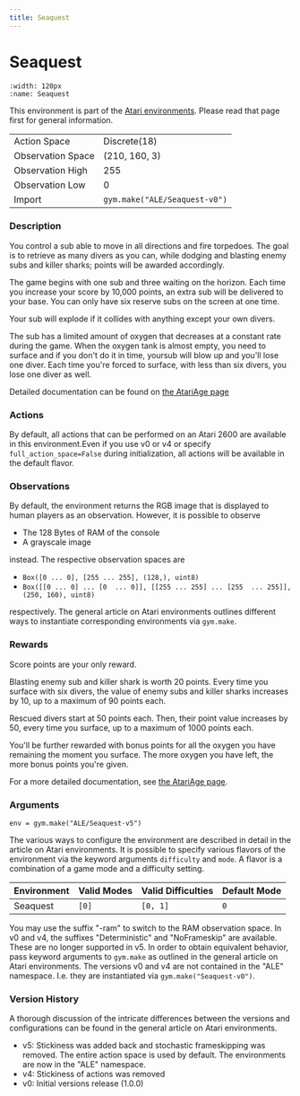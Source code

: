 ```yaml
---
title: Seaquest
---
```

# Seaquest

```{figure} ../../_static/videos/atari/seaquest.gif 
:width: 120px
:name: Seaquest
```

This environment is part of the <a href='../atari'>Atari environments</a>. Please read that page first for general information.

|   |   |
|---|---|
| Action Space | Discrete(18) |
| Observation Space | (210, 160, 3) |
| Observation High | 255 |
| Observation Low | 0 |
| Import | `gym.make("ALE/Seaquest-v0")` |

### Description
You control a sub able to move in all directions and fire torpedoes.
The goal is to retrieve as many divers as you
can, while dodging and blasting enemy subs and killer sharks; points will be awarded accordingly.

The game begins with one sub and three waiting on the horizon. Each time you
increase your score by 10,000 points, an extra sub will be delivered to your
base.  You can only have six reserve subs on the screen at one time.

Your sub will explode if it collides with anything
except your own divers.

The sub has a limited amount of oxygen that decreases at a constant rate during the game. When the oxygen
tank is almost empty, you need to surface and if you don't do it in
time, yoursub will blow up and you'll lose one diver.  Each time you're forced
to surface, with less than six divers, you lose one diver as well.

Detailed documentation can be found on [the AtariAge page](https://atariage.com/manual_html_page.php?SoftwareLabelID=424)

### Actions
By default, all actions that can be performed on an Atari 2600 are available in this environment.Even if you use v0 or v4 or specify `full_action_space=False` during initialization, all actions will be available in the default flavor.

### Observations
By default, the environment returns the RGB image that is displayed to human players as an observation. However, it is
possible to observe
- The 128 Bytes of RAM of the console
- A grayscale image

instead. The respective observation spaces are
- `Box([0 ... 0], [255 ... 255], (128,), uint8)`
- `Box([[0 ... 0]
 ...
 [0  ... 0]], [[255 ... 255]
 ...
 [255  ... 255]], (250, 160), uint8)
`

respectively. The general article on Atari environments outlines different ways to instantiate corresponding environments
via `gym.make`.

### Rewards
Score points are your only reward.

Blasting enemy sub and killer shark is worth
20 points.  Every time you surface with six divers, the value of enemy subs
and killer sharks increases by 10, up to a maximum of 90 points each. 

Rescued divers start at 50 points each.  Then, their point value increases by 50, every
time you surface, up to a maximum of 1000 points each. 

You'll be further rewarded with bonus points for all the oxygen you have remaining the
moment you surface.  The more oxygen you have left, the more bonus points
you're given.
 
For a more detailed documentation, see [the AtariAge page](https://atariage.com/manual_html_page.php?SoftwareLabelID=424).

### Arguments

```
env = gym.make("ALE/Seaquest-v5")
```

The various ways to configure the environment are described in detail in the article on Atari environments.
It is possible to specify various flavors of the environment via the keyword arguments `difficulty` and `mode`. 
A flavor is a combination of a game mode and a difficulty setting.

|      Environment | Valid Modes                                                                                                                                                                         | Valid Difficulties | Default Mode |
|------------------|------------------------------|---------------|--------------|
|             Seaquest | `[0]`                    |      `[0, 1]` | `0`          |

You may use the suffix "-ram" to switch to the RAM observation space. In v0 and v4, the suffixes "Deterministic" and "NoFrameskip" 
are available. These are no longer supported in v5. In order to obtain equivalent behavior, pass keyword arguments to `gym.make` as outlined in 
the general article on Atari environments.
The versions v0 and v4 are not contained in the "ALE" namespace. I.e. they are instantiated via `gym.make("Seaquest-v0")`.

### Version History
A thorough discussion of the intricate differences between the versions and configurations can be found in the
general article on Atari environments. 

* v5: Stickiness was added back and stochastic frameskipping was removed. The entire action space is used by default. The environments are now in the "ALE" namespace.
* v4: Stickiness of actions was removed
* v0: Initial versions release (1.0.0)
